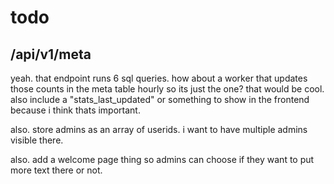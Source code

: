 # todo

## /api/v1/meta

yeah. that endpoint runs 6 sql queries. how about a worker that updates those counts in the meta table hourly so its just the one? that would be cool. also include a "stats_last_updated" or something to show in the frontend because i think thats important.

also. store admins as an array of userids. i want to have multiple admins visible there.

also. add a welcome page thing so admins can choose if they want to put more text there or not.
